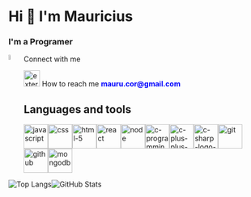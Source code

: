 
# Hi 👋 I'm Mauricius
### I'm a Programer

[comment]: <> (-📑 All of my projects are available at: <myWebSite>)


<p style="text-align: left;">
    <a href='www.linkedin.com/in/mauricius-santos-45032615b'>
    <img src="https://img.icons8.com/pulsar-color/48/linkedin.png" alt="Sua Imagem" style="float: left; margin-right: 5px; width:5%;">
    </a>
    Connect with me
</p>
<p>
 <img width="32" height="32" src="https://img.icons8.com/external-kmg-design-outline-color-kmg-design/32/external-email-internet-marketing-kmg-design-outline-color-kmg-design.png" alt="external-email-internet-marketing-kmg-design-outline-color-kmg-design"/> How to reach me <b style="color: blue;">mauru.cor@gmail.com</b> 
</p>

[comment]: <> (TODO same gif maybe)

## Languages and tools

[comment]: <> (same icons from https://icons8.com.br/ ) 


<div class="icon-matrix" style="display: flex; flex-wrap: wrap; justify-content: flex-start; align-items: flex-start; max-width: 100%;">

<img width="48px" height="48px" src="https://img.icons8.com/pulsar-color/48/javascript.png" alt="javascript"/>

<img width="48px" height="48px" src="https://img.icons8.com/pulsar-color/48/css3.png" alt="css"/>

<img width="48px" height="48px" src="https://img.icons8.com/pulsar-color/48/000000/html-5.png" alt="html-5"/>

<img width="48px" height="48px" src="https://cdn4.iconfinder.com/data/icons/logos-3/600/React.js_logo-512.png" alt="react"/>


<img width="48px" height="48px" src="https://www.svgrepo.com/show/376337/node-js.svg" alt="node"/>


<img width="48px" height="48px" src="https://img.icons8.com/fluency/48/c-programming.png" alt="c-programming"/>

<img width="48px" height="48px" src="https://img.icons8.com/color/48/c-plus-plus-logo.png" alt="c-plus-plus-logo"/>


<img width="48px" height="48px" src="https://img.icons8.com/color/48/c-sharp-logo-2.png" alt="c-sharp-logo-2"/>



<img width="48px" height="48px" src="https://img.icons8.com/pulsar-color/48/000000/git.png" alt="git"/>


<img width="48px" height="48px" src="https://img.icons8.com/pulsar-color/48/github.png" alt="github"/>

<img width="48px" height="48px" src="https://img.icons8.com/color/48/mongodb.png" alt="mongodb"/>
</div>



![Top Langs](https://github-readme-stats-git-masterrstaa-rickstaa.vercel.app/api/top-langs/?username=MauruCorrea&layout=compact&theme=vue-dark)![GitHub Stats](https://github-readme-stats.vercel.app/api?username=MauruCorrea&theme=vue-dark)


